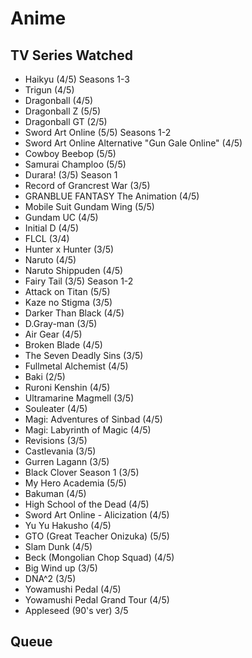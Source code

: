 # Anime

## TV Series Watched

* Haikyu (4/5) Seasons 1-3
* Trigun (4/5)
* Dragonball (4/5)
* Dragonball Z (5/5)
* Dragonball GT (2/5)
* Sword Art Online (5/5) Seasons 1-2
* Sword Art Online Alternative "Gun Gale Online" (4/5)
* Cowboy Beebop (5/5)
* Samurai Champloo (5/5)
* Durara! (3/5) Season 1
* Record of Grancrest War (3/5)
* GRANBLUE FANTASY The Animation (4/5)
* Mobile Suit Gundam Wing (5/5)
* Gundam UC (4/5)
* Initial D (4/5)
* FLCL (3/4)
* Hunter x Hunter (3/5)
* Naruto (4/5)
* Naruto Shippuden (4/5)
* Fairy Tail (3/5) Season 1-2
* Attack on Titan (5/5)
* Kaze no Stigma (3/5)
* Darker Than Black (4/5)
* D.Gray-man (3/5)
* Air Gear (4/5)
* Broken Blade (4/5)
* The Seven Deadly Sins (3/5)
* Fullmetal Alchemist (4/5)
* Baki (2/5)
* Ruroni Kenshin (4/5)
* Ultramarine Magmell (3/5)
* Souleater (4/5)
* Magi: Adventures of Sinbad (4/5)
* Magi: Labyrinth of Magic (4/5)
* Revisions (3/5)
* Castlevania (3/5)
* Gurren Lagann (3/5)
* Black Clover Season 1 (3/5)
* My Hero Academia (5/5)
* Bakuman (4/5)
* High School of the Dead (4/5)
* Sword Art Online - Alicization (4/5)
* Yu Yu Hakusho (4/5)
* GTO (Great Teacher Onizuka) (5/5)
* Slam Dunk (4/5)
* Beck (Mongolian Chop Squad) (4/5)
* Big Wind up (3/5)
* DNA^2 (3/5)
* Yowamushi Pedal (4/5)
* Yowamushi Pedal Grand Tour (4/5)
* Appleseed (90's ver) 3/5

## Queue
